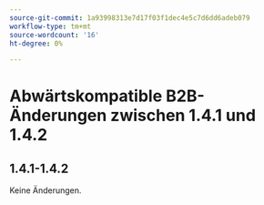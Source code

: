```yaml
---
source-git-commit: 1a93998313e7d17f03f1dec4e5c7d6dd6adeb079
workflow-type: tm+mt
source-wordcount: '16'
ht-degree: 0%

---
```

# Abwärtskompatible B2B-Änderungen zwischen 1.4.1 und 1.4.2

## 1.4.1-1.4.2

Keine Änderungen.
